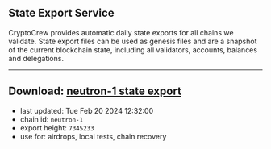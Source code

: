 ## State Export Service
CryptoCrew provides automatic daily state exports for all chains we validate. State export files can be used as genesis files and are a snapshot of the current blockchain state, including all validators, accounts, balances and delegations.

---
**Download: [neutron-1 state export](https://dl-eu2.ccvalidators.com/SERVICE/neutron/neutron-1_export_7345233.json)**
---

- last updated: Tue Feb 20 2024 12:32:00
- chain id: `neutron-1`
- export height: `7345233`
- use for: airdrops, local tests, chain recovery
